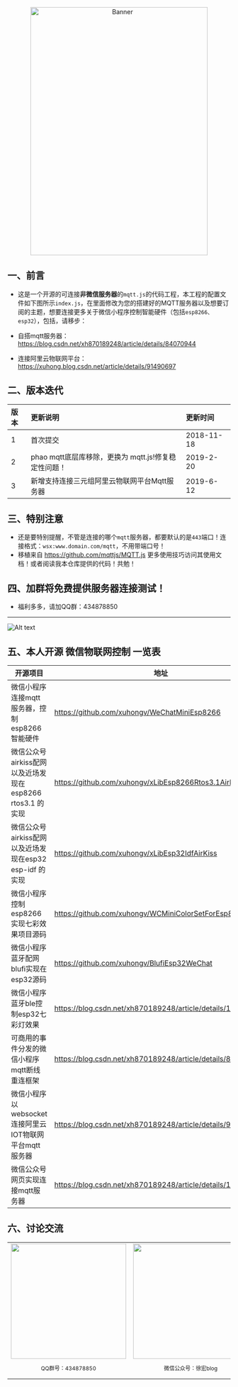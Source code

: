 
<p align="center">
  <img src="png/phone.png" width="400px" height="560px" alt="Banner" />
</p>
 

## 一、前言

  - 这是一个开源的可连接**非微信服务器**的```mqtt.js```的代码工程，本工程的配置文件如下图所示```index.js```，在里面修改为您的搭建好的MQTT服务器以及想要订阅的主题，想要连接更多关于微信小程序控制智能硬件（包括```esp8266、esp32```），包括，请移步：
  
   - 自搭mqtt服务器：https://blog.csdn.net/xh870189248/article/details/84070944
  
   - 连接阿里云物联网平台：https://xuhong.blog.csdn.net/article/details/91490697
  

  
## 二、版本迭代
|版本|更新说明|更新时间|
| :---- | :---- | :----- | 
|1|首次提交|2018-11-18|
|2| phao mqtt底层库移除，更换为 mqtt.js!修复稳定性问题！|2019-2-20|
|3| 新增支持连接三元组阿里云物联网平台Mqtt服务器|2019-6-12|
## 三、特别注意

  - 还是要特别提醒，不管是连接的哪个```mqtt```服务器，都要默认的是```443```端口！连接格式：```wsx:www.domain.com/mqtt```，不用带端口号！
  - 移植来自 https://github.com/mqttjs/MQTT.js 更多使用技巧访问其使用文档！或者阅读我本仓库提供的代码！共勉！
 
## 四、加群将免费提供服务器连接测试！
 
   - 福利多多，请加QQ群：434878850
 ---------------------------
 
 ![Alt text](png/screen.png)

## 五、本人开源 微信物联网控制 一览表

|开源项目|地址|开源时间|
|----|----|----|
|微信小程序连接mqtt服务器，控制esp8266智能硬件|https://github.com/xuhongv/WeChatMiniEsp8266|2018.11|
|微信公众号airkiss配网以及近场发现在esp8266 rtos3.1 的实现|https://github.com/xuhongv/xLibEsp8266Rtos3.1AirKiss|2019.3|
|微信公众号airkiss配网以及近场发现在esp32 esp-idf 的实现|https://github.com/xuhongv/xLibEsp32IdfAirKiss|2019.9|
|微信小程序控制esp8266实现七彩效果项目源码| https://github.com/xuhongv/WCMiniColorSetForEsp8266|2019.9|
|微信小程序蓝牙配网blufi实现在esp32源码| https://github.com/xuhongv/BlufiEsp32WeChat|2019.11|
|微信小程序蓝牙ble控制esp32七彩灯效果| https://blog.csdn.net/xh870189248/article/details/101849759|2019.10|
|可商用的事件分发的微信小程序mqtt断线重连框架|https://blog.csdn.net/xh870189248/article/details/88718302|2019.2|
|微信小程序以 websocket 连接阿里云IOT物联网平台mqtt服务器|https://blog.csdn.net/xh870189248/article/details/91490697|2019.6|
|微信公众号网页实现连接mqtt服务器|https://blog.csdn.net/xh870189248/article/details/100738444|2019.9|


## 六、讨论交流


<table>
  <tbody>
    <tr >
      <td align="center" valign="middle" style="border-style:none">
       <img class="QR-img" height="260" width="260" src="https://aithinker-static.oss-cn-shenzhen.aliyuncs.com/bbs/important/qq_group.png">
        <p style="font-size:12px;">QQ群号：434878850</p>
      </td>
      <td align="center" valign="middle" style="border-style:none">
        <img class="QR-img" height="260" width="260"  src="http://qinniu.xuhongv.com/1574863773.png">
        <p style="font-size:12px;">微信公众号：徐宏blog</p>
      </td>
    </tr>
  </tbody>
</table>

